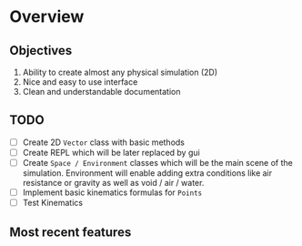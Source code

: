 # Overview

## Objectives

1. Ability to create almost any physical simulation (2D)
2. Nice and easy to use interface
3. Clean and understandable documentation

## TODO
- [ ] Create 2D `Vector` class with basic methods
- [ ] Create REPL which will be later replaced by gui 
- [ ] Create `Space / Environment` classes which will be the main scene of the simulation. Environment will enable adding
extra conditions like air resistance or gravity as well as void / air / water. 
- [ ] Implement basic kinematics formulas for `Points`
- [ ] Test Kinematics

## Most recent features
